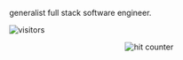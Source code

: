 generalist full stack software engineer.

![visitors](https://visitor-badge.glitch.me/badge?page_id=tonydattolo.visitor-badge)


<div align="center">
<p></p>
<img src="https://profile-counter.glitch.me/tonydattolo/count.svg" alt="hit counter" align="center">
</div>
